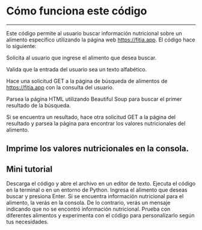 # Cómo funciona este código
---

Este código permite al usuario buscar información nutricional sobre un alimento específico utilizando la página web https://fitia.app. El código hace lo siguiente:

Solicita al usuario que ingrese el alimento que desea buscar.

Valida que la entrada del usuario sea un texto alfabético.

Hace una solicitud GET a la página de búsqueda de alimentos de https://fitia.app con la consulta del usuario.

Parsea la página HTML utilizando Beautiful Soup para buscar el primer resultado de la búsqueda.

Si se encuentra un resultado, hace otra solicitud GET a la página del resultado y parsea la página para encontrar los valores nutricionales del alimento.

Imprime los valores nutricionales en la consola.
---
## Mini tutorial

Descarga el código y abre el archivo en un editor de texto.
Ejecuta el código en la terminal o en un entorno de Python.
Ingresa el alimento que deseas buscar y presiona Enter.
Si se encuentra información nutricional para el alimento, la verás en la consola. De lo contrario, verás un mensaje indicando que no se encontró información nutricional.
Prueba con diferentes alimentos y experimenta con el código para personalizarlo según tus necesidades.